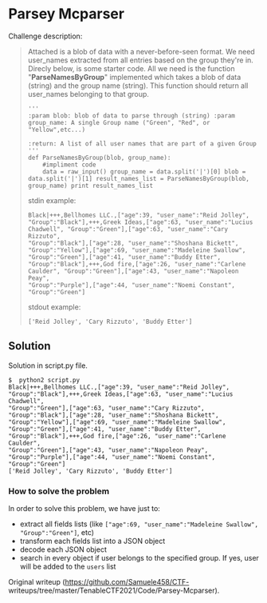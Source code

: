 # Parsey Mcparser  
Challenge description:

> Attached is a blob of data with a never-before-seen format. We need
> user_names extracted from all entries based on the group they're in.  
> Direcly below, is some starter code. All we need is the function  
> "**ParseNamesByGroup**" implemented which takes a blob of data  
> (string) and the group name (string). This function should return all  
> user_names belonging to that group.  
>  
> ```  
> '''  
> :param blob: blob of data to parse through (string) :param  
> group_name: A single Group name ("Green", "Red", or "Yellow",etc...)  
>  
> :return: A list of all user names that are part of a given Group  
> '''  
> def ParseNamesByGroup(blob, group_name):  
>     #impliment code  
>     data = raw_input() group_name = data.split('|')[0] blob =
> data.split('|')[1] result_names_list = ParseNamesByGroup(blob,  
> group_name) print result_names_list  
> ```  
>  
> stdin example:  
> ```  
> Black|+++,Bellhomes LLC.,["age":39, "user_name":"Reid Jolley",  
> "Group":"Black"],+++,Greek Ideas,["age":63, "user_name":"Lucius  
> Chadwell", "Group":"Green"],["age":63, "user_name":"Cary Rizzuto",  
> "Group":"Black"],["age":28, "user_name":"Shoshana Bickett",  
> "Group":"Yellow"],["age":69, "user_name":"Madeleine Swallow",  
> "Group":"Green"],["age":41, "user_name":"Buddy Etter",  
> "Group":"Black"],+++,God fire,["age":26, "user_name":"Carlene  
> Caulder", "Group":"Green"],["age":43, "user_name":"Napoleon Peay",  
> "Group":"Purple"],["age":44, "user_name":"Noemi Constant",  
> "Group":"Green"]  
> ```  
>  
> stdout example:  
>  
> ```  
> ['Reid Jolley', 'Cary Rizzuto', 'Buddy Etter']  
> ```

## Solution  
Solution in script.py file.  
```  
$  python2 script.py  
Black|+++,Bellhomes LLC.,["age":39, "user_name":"Reid Jolley",
"Group":"Black"],+++,Greek Ideas,["age":63, "user_name":"Lucius Chadwell",
"Group":"Green"],["age":63, "user_name":"Cary Rizzuto",
"Group":"Black"],["age":28, "user_name":"Shoshana Bickett",
"Group":"Yellow"],["age":69, "user_name":"Madeleine Swallow",
"Group":"Green"],["age":41, "user_name":"Buddy Etter",
"Group":"Black"],+++,God fire,["age":26, "user_name":"Carlene Caulder",
"Group":"Green"],["age":43, "user_name":"Napoleon Peay",
"Group":"Purple"],["age":44, "user_name":"Noemi Constant", "Group":"Green"]  
['Reid Jolley', 'Cary Rizzuto', 'Buddy Etter']  
```

### How to solve the problem

In order to solve this problem, we have just to:

- extract all fields lists (like `["age":69, "user_name":"Madeleine Swallow", "Group":"Green"]`, etc)  
- transform each fields list into a JSON object  
- decode each JSON object  
- search in every object if user belongs to the specified group. If yes, user will be added to the `users` list

Original writeup (https://github.com/Samuele458/CTF-
writeups/tree/master/TenableCTF2021/Code/Parsey-Mcparser).